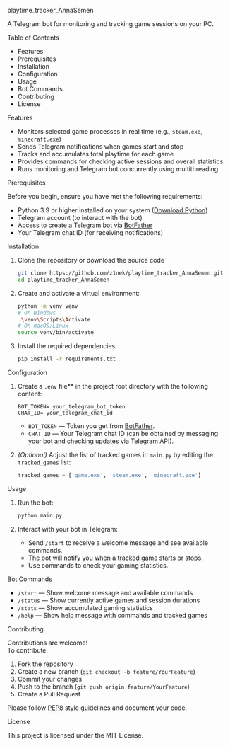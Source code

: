 playtime_tracker_AnnaSemen

A Telegram bot for monitoring and tracking game sessions on your PC.


Table of Contents

- Features
- Prerequisites
- Installation
- Configuration
- Usage
- Bot Commands
- Contributing
- License

Features

- Monitors selected game processes in real time (e.g., `steam.exe`, `minecraft.exe`)
- Sends Telegram notifications when games start and stop
- Tracks and accumulates total playtime for each game
- Provides commands for checking active sessions and overall statistics
- Runs monitoring and Telegram bot concurrently using multithreading

Prerequisites

Before you begin, ensure you have met the following requirements:

- Python 3.9 or higher installed on your system ([Download Python](https://www.python.org/downloads/))
- Telegram account (to interact with the bot)
- Access to create a Telegram bot via [BotFather](https://t.me/BotFather)
- Your Telegram chat ID (for receiving notifications)

Installation

1. Clone the repository or download the source code

    ```bash
    git clone https://github.com/z1nek/playtime_tracker_AnnaSemen.git
    cd playtime_tracker_AnnaSemen
    ```

2. Create and activate a virtual environment:

    ```bash
    python -m venv venv
    # On Windows
    .\venv\Scripts\Activate
    # On macOS/Linux
    source venv/bin/activate
    ```

3. Install the required dependencies:

    ```bash
    pip install -r requirements.txt
    ```


Configuration

1. Create a `.env` file** in the project root directory with the following content:

    ```
    BOT_TOKEN= your_telegram_bot_token
    CHAT_ID= your_telegram_chat_id
    ```

    - `BOT_TOKEN` — Token you get from [BotFather](https://t.me/BotFather).
    - `CHAT_ID` — Your Telegram chat ID (can be obtained by messaging your bot and checking updates via Telegram API).

2. *(Optional)* Adjust the list of tracked games in `main.py` by editing the `tracked_games` list:

    ```python
    tracked_games = ['game.exe', 'steam.exe', 'minecraft.exe']
    ```


Usage

1. Run the bot:

    ```bash
    python main.py
    ```

2. Interact with your bot in Telegram:
    - Send `/start` to receive a welcome message and see available commands.
    - The bot will notify you when a tracked game starts or stops.
    - Use commands to check your gaming statistics.

Bot Commands

- `/start` — Show welcome message and available commands
- `/status` — Show currently active games and session durations
- `/stats` — Show accumulated gaming statistics
- `/help` — Show help message with commands and tracked games

Contributing

Contributions are welcome!  
To contribute:

1. Fork the repository
2. Create a new branch (`git checkout -b feature/YourFeature`)
3. Commit your changes
4. Push to the branch (`git push origin feature/YourFeature`)
5. Create a Pull Request

Please follow [PEP8](https://pep8.org/) style guidelines and document your code.

License

This project is licensed under the MIT License.
